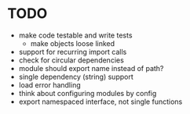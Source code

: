 # TODO

* make code testable and write tests
	* make objects loose linked
* support for recurring import calls
* check for circular dependencies
* module should export name instead of path?
* single dependency (string) support
* load error handling
* think about configuring modules by config
* export namespaced interface, not single functions
